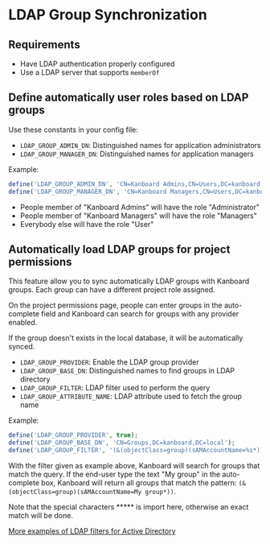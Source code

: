 LDAP Group Synchronization
==========================

Requirements
------------

- Have LDAP authentication properly configured
- Use a LDAP server that supports `memberOf`

Define automatically user roles based on LDAP groups
----------------------------------------------------

Use these constants in your config file:

- `LDAP_GROUP_ADMIN_DN`: Distinguished names for application administrators
- `LDAP_GROUP_MANAGER_DN`: Distinguished names for application managers

Example:

```php
define('LDAP_GROUP_ADMIN_DN', 'CN=Kanboard Admins,CN=Users,DC=kanboard,DC=local');
define('LDAP_GROUP_MANAGER_DN', 'CN=Kanboard Managers,CN=Users,DC=kanboard,DC=local');
```

- People member of "Kanboard Admins" will have the role "Administrator"
- People member of "Kanboard Managers" will have the role "Managers"
- Everybody else will have the role "User"

Automatically load LDAP groups for project permissions
------------------------------------------------------

This feature allow you to sync automatically LDAP groups with Kanboard groups.
Each group can have a different project role assigned.

On the project permissions page, people can enter groups in the auto-complete field and Kanboard can search for groups with any provider enabled.

If the group doesn't exists in the local database, it will be automatically synced.

- `LDAP_GROUP_PROVIDER`: Enable the LDAP group provider
- `LDAP_GROUP_BASE_DN`: Distinguished names to find groups in LDAP directory
- `LDAP_GROUP_FILTER`: LDAP filter used to perform the query
- `LDAP_GROUP_ATTRIBUTE_NAME`: LDAP attribute used to fetch the group name

Example:

```php
define('LDAP_GROUP_PROVIDER', true);
define('LDAP_GROUP_BASE_DN', 'CN=Groups,DC=kanboard,DC=local');
define('LDAP_GROUP_FILTER', '(&(objectClass=group)(sAMAccountName=%s*))');
```

With the filter given as example above, Kanboard will search for groups that match the query.
If the end-user type the text "My group" in the auto-complete box, Kanboard will return all groups that match the pattern: `(&(objectClass=group)(sAMAccountName=My group*))`.

Note that the special characters ***** is import here, otherwise an exact match will be done.

[More examples of LDAP filters for Active Directory](http://social.technet.microsoft.com/wiki/contents/articles/5392.active-directory-ldap-syntax-filters.aspx)
